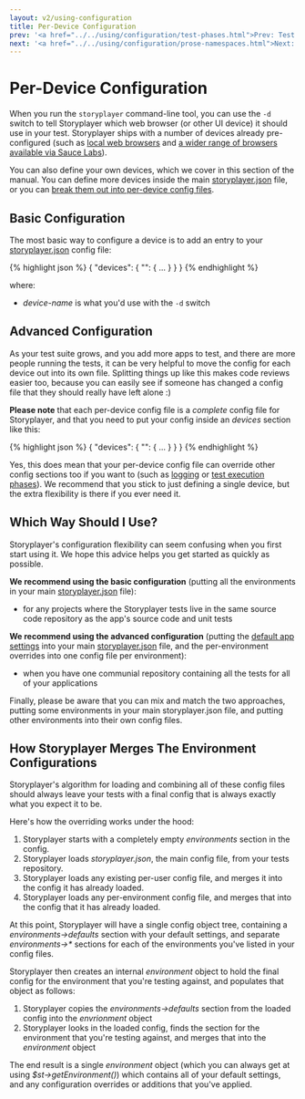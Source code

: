 ```yaml
---
layout: v2/using-configuration
title: Per-Device Configuration
prev: '<a href="../../using/configuration/test-phases.html">Prev: Test Phases Configuration</a>'
next: '<a href="../../using/configuration/prose-namespaces.html">Next: Prose Namespaces</a>'
---
```


# Per-Device Configuration

When you run the `storyplayer` command-line tool, you can use the `-d` switch to tell Storyplayer which web browser (or other UI device) it should use in your test.  Storyplayer ships with a number of devices already pre-configured (such as [local web browsers](../devices/localbrowsers.html) and [a wider range of browsers available via Sauce Labs](../devices/saucelabs.html)).

You can also define your own devices, which we cover in this section of the manual.  You can define more devices inside the main [storyplayer.json](storyplayer-json.html) file, or you can [break them out into per-device config files](#advanced_configuration).

## Basic Configuration

The most basic way to configure a device is to add an entry to your [storyplayer.json](storyplayer-json.html) config file:

{% highlight json %}
{
    "devices": {
        "<device-name>": {
           ...
        }
    }
}
{% endhighlight %}

where:

* _device-name_ is what you'd use with the `-d` switch

## Advanced Configuration

As your test suite grows, and you add more apps to test, and there are more people running the tests, it can be very helpful to move the config for each device out into its own file.  Splitting things up like this makes code reviews easier too, because you can easily see if someone has changed a config file that they should really have left alone :)

__Please note__ that each per-device config file is a _complete_ config file for Storyplayer, and that you need to put your config inside an _devices_ section like this:

{% highlight json %}
{
    "devices": {
        "<device-name>": {
            ...
        }
    }
}
{% endhighlight %}

Yes, this does mean that your per-device config file can override other config sections too if you want to (such as [logging](logging.html) or [test execution phases](test-phases.html)).  We recommend that you stick to just defining a single device, but the extra flexibility is there if you ever need it.

## Which Way Should I Use?

Storyplayer's configuration flexibility can seem confusing when you first start using it.  We hope this advice helps you get started as quickly as possible.

__We recommend using the basic configuration__ (putting all the environments in your main [storyplayer.json](storyplayer-json.html) file):

* for any projects where the Storyplayer tests live in the same source code repository as the app's source code and unit tests

__We recommend using the advanced configuration__ (putting the [default app settings](app-settings.html) into your main [storyplayer.json](storyplayer-json.html) file, and the per-environment overrides into one config file per environment):

* when you have one communial repository containing all the tests for all of your applications

Finally, please be aware that you can mix and match the two approaches, putting some environments in your main storyplayer.json file, and putting other environments into their own config files.

## How Storyplayer Merges The Environment Configurations

Storyplayer's algorithm for loading and combining all of these config files should always leave your tests with a final config that is always exactly what you expect it to be.

Here's how the overriding works under the hood:

1. Storyplayer starts with a completely empty _environments_ section in the config.
1. Storyplayer loads _storyplayer.json_, the main config file, from your tests repository.
1. Storyplayer loads any existing per-user config file, and merges it into the config it has already loaded.
1. Storyplayer loads any per-environment config file, and merges that into the config that it has already loaded.

At this point, Storyplayer will have a single config object tree, containing a _environments->defaults_ section with your default settings, and separate _environments->\*_ sections for each of the environments you've listed in your config files.

Storyplayer then creates an internal _environment_ object to hold the final config for the environment that you're testing against, and populates that object as follows:

1. Storyplayer copies the _environments->defaults_ section from the loaded config into the _envrionment_ object
1. Storyplayer looks in the loaded config, finds the section for the environment that you're testing against, and merges that into the _environment_ object

The end result is a single _environment_ object (which you can always get at using _$st->getEnvironment()_) which contains all of your default settings, and any configuration overrides or additions that you've applied.
